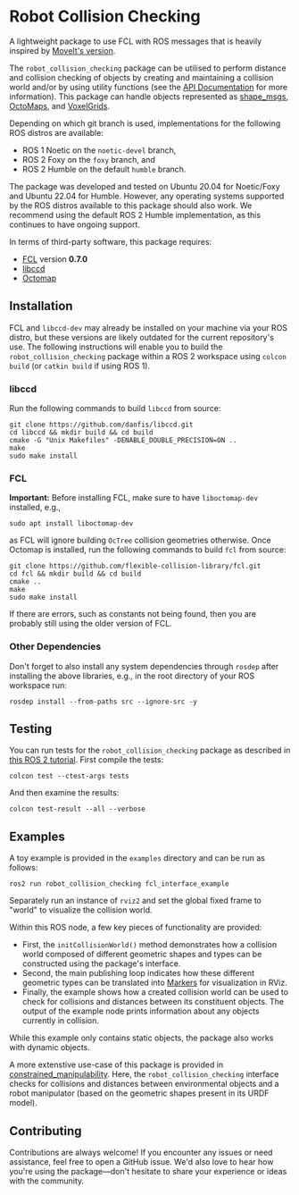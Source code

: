 # Robot Collision Checking

A lightweight package to use FCL with ROS messages that is heavily inspired by [MoveIt's version](https://moveit.ros.org/documentation/concepts/developer_concepts/).  

The `robot_collision_checking` package can be utilised to perform distance and collision checking of objects by creating and maintaining a collision world and/or by using utility functions (see the [API Documentation](docs/api.md) for more information). This package can handle objects represented as [shape_msgs](http://wiki.ros.org/shape_msgs), 
[OctoMaps](https://github.com/OctoMap/octomap_msgs), and [VoxelGrids](https://github.com/ros-planning/navigation2/blob/main/nav2_msgs/msg/VoxelGrid.msg).

Depending on which git branch is used, implementations for the following ROS distros are available:
- ROS 1 Noetic on the `noetic-devel` branch,
- ROS 2 Foxy on the `foxy` branch, and 
- ROS 2 Humble on the default `humble` branch.

The package was developed and tested on Ubuntu 20.04 for Noetic/Foxy and Ubuntu 22.04 for Humble. However, any operating systems supported by the ROS distros available
to this package should also work.
We recommend using the default ROS 2 Humble implementation, as this continues to have ongoing support.

In terms of third-party software, this package requires:
 * [FCL](https://github.com/flexible-collision-library/fcl) version **0.7.0**
 * [libccd](https://github.com/danfis/libccd)
 * [Octomap](https://octomap.github.io/) 

## Installation

FCL and `libccd-dev` may already be installed on your machine via your ROS distro, but these versions are likely outdated for the current repository's use. 
The following instructions will enable you to build the `robot_collision_checking` package within a ROS 2 workspace using `colcon build` (or `catkin build` if using ROS 1).

### libccd

Run the following commands to build `libccd` from source:
```
git clone https://github.com/danfis/libccd.git
cd libccd && mkdir build && cd build
cmake -G "Unix Makefiles" -DENABLE_DOUBLE_PRECISION=ON ..
make
sudo make install
```

### FCL

**Important:** Before installing FCL, make sure to have `liboctomap-dev` installed, e.g.,
```
sudo apt install liboctomap-dev
```
as FCL will ignore building `OcTree` collision geometries otherwise.
Once Octomap is installed, run the following commands to build `fcl` from source:

```
git clone https://github.com/flexible-collision-library/fcl.git
cd fcl && mkdir build && cd build
cmake ..
make
sudo make install
```

If there are errors, such as constants not being found, then you are probably still using the older version of FCL.

### Other Dependencies

Don't forget to also install any system dependencies through `rosdep` after installing the above libraries, e.g., in the root directory of your ROS workspace run:
```
rosdep install --from-paths src --ignore-src -y
```

## Testing

You can run tests for the `robot_collision_checking` package as described in [this ROS 2 tutorial](https://docs.ros.org/en/humble/Tutorials/Intermediate/Testing/CLI.html). First compile the tests:
```
colcon test --ctest-args tests
```

And then examine the results:
```
colcon test-result --all --verbose
```

## Examples

A toy example is provided in the `examples` directory and can be run as follows:
```
ros2 run robot_collision_checking fcl_interface_example
```
Separately run an instance of `rviz2` and set the global fixed frame to "world" to visualize the collision world.

Within this ROS node, a few key pieces of functionality are provided:
- First, the `initCollisionWorld()` method demonstrates how a collision world composed of different geometric shapes and types can be constructed
using the package's interface.
- Second, the main publishing loop indicates how these different geometric types can be translated into [Markers](https://wiki.ros.org/rviz/DisplayTypes/Marker) 
for visualization in RViz.
- Finally, the example shows how a created collision world can be used to check for collisions and distances between its constituent objects. 
The output of the example node prints information about any objects currently in collision.

While this example only contains static objects, the package also works with dynamic objects. 

A more extenstive use-case of this package is provided in [constrained_manipulability](https://github.com/philip-long/constrained_manipulability).
Here, the `robot_collision_checking` interface checks for collisions and distances between environmental objects and a robot manipulator (based on the geometric shapes
present in its URDF model). 

## Contributing

Contributions are always welcome! If you encounter any issues or need assistance, feel free to open a GitHub issue. 
We'd also love to hear how you're using the package—don't hesitate to share your experience or ideas with the community.